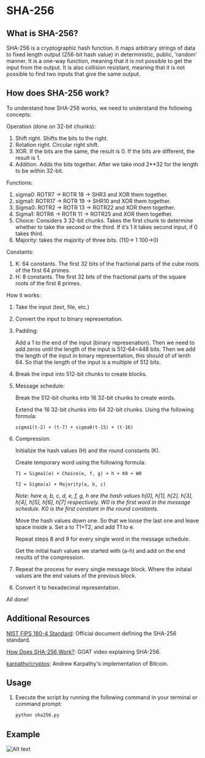 # SHA-256

## What is SHA-256?
SHA-256 is a cryptographic hash function. It maps arbitrary strings of data to fixed length output (256-bit hash value) in deterministic, public, ‘random’ manner. It is a one-way function, meaning that it is not possible to get the input from the output. It is also collision resistant, meaning that it is not possible to find two inputs that give the same output.

## How does SHA-256 work?

To understand how SHA-256 works, we need to understand the following concepts:

Operation (done on 32-bit chunks):
1) Shift right. Shifts the bits to the right.
2) Rotation right. Circular right shift. 
3) XOR. If the bits are the same, the result is 0. If the bits are different, the result is 1.
4) Addition. Adds the bits together. After we take mod 2**32 for the length to be within 32-bit. 

Functions:
1) sigma0: ROTR7 -> ROTR 18 -> SHR3 and XOR them together. 
2) sigma1: ROTR17 -> ROTR 19 -> SHR10 and XOR them together. 
3) Sigma0: ROTR2 -> ROTR 13 -> ROTR22 and XOR them together. 
4) Sigma1: ROTR6 -> ROTR 11 -> ROTR25 and XOR them together. 
5) Choice: Considers 3 32-bit chunks. Takes the first chunk to determine whether to take the second or the third. If it’s 1 it takes second input, if 0 takes third.
6) Majority: takes the majority of three bits. (110-> 1 100->0)

Constants: 
1) K: 64 constants. The first 32 bits of the fractional parts of the cube roots of the first 64 primes.
2) H: 8 constants. The first 32 bits of the fractional parts of the square roots of the first 8 primes.

How it works:
1) Take the input (text, file, etc.)
2) Convert the input to binary representation.
3) Padding: 

    Add a 1 to the end of the input (binary represenation). Then we need to add zeros until the length of the input is 512-64=448 bits. Then we add the length of the input in binary representation, this should of of lenth 64. So that the length of the input is a multiple of 512 bits.
4) Break the input into 512-bit chunks to create blocks.
5) Message schedule: 

    Break the 512-bit chunks into 16 32-bit chunks to create words.
    
    Extend the 16 32-bit chunks into 64 32-bit chunks. Using the following formula: 

    ```sigma1(t-2) + (t-7) + sigma0(t-15) + (t-16)```

6) Compression:
    
    Initialize the hash values (H) and the round constants (K).
    
    Create temporary word using the following formula:

    ```T1 = Sigma1(e) + Choice(e, f, g) + h + K0 + W0```

    ```T2 = Sigma(a) + Majority(a, b, c)```

    *Note: here a, b, c, d, e, f, g, h are the hash values h[0], h[1], h[2], h[3], h[4], h[5], h[6], h[7] respectively. W0 is the first word in the message schedule. K0 is the first constant in the round constants.*

    Move the hash values down one.  So that we loose the last one and leave space inside a. Set a to T1+T2, and add T1 to e. 

    Repeat steps 8 and 9 for every single word in the message schedule.

    Get the initial hash values we started with (a-h) and add on the end results of the compression.

7) Repeat the process for every single message block. Where the initaial values are the end values of the previous block.
8) Convert it to hexadecimal representation.

All done!

## Additional Resources

[NIST FIPS 180-4 Standard](https://nvlpubs.nist.gov/nistpubs/FIPS/NIST.FIPS.180-4.pdf): Official document defining the SHA-256 standard.

[How Does SHA-256 Work?](https://www.youtube.com/watch?v=f9EbD6iY9zI): GOAT video explaining SHA-256.

[karpathy/cryptos](https://github.com/karpathy/cryptos): Andrew Karpathy's implementation of Bitcoin.

## Usage

1) Execute the script by running the following command in your terminal or command prompt:

   ```bash
   python sha256.py
    ```

## Example
![Alt text](example-1.JPG)